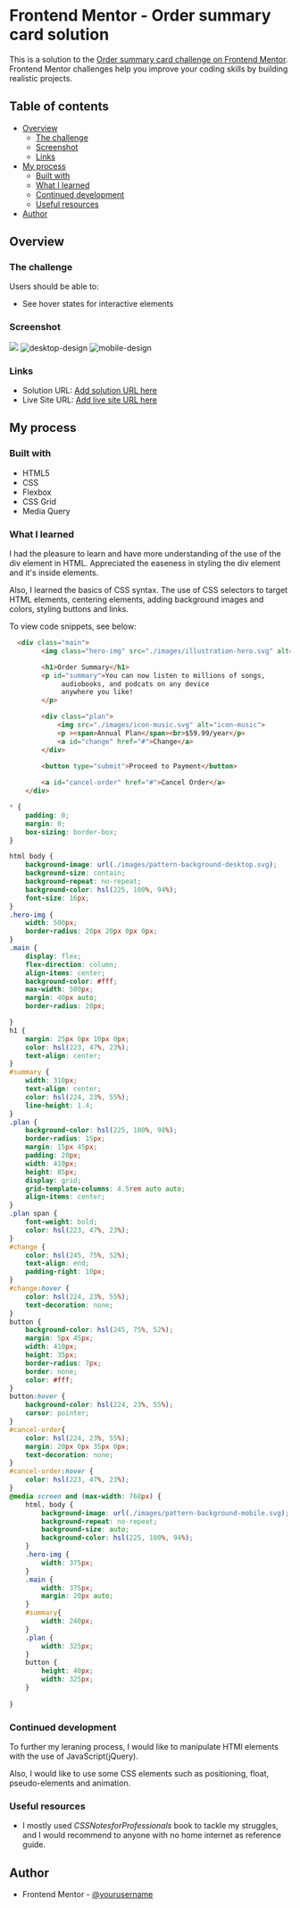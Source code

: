 # Frontend Mentor - Order summary card solution

This is a solution to the [Order summary card challenge on Frontend Mentor](https://www.frontendmentor.io/challenges/order-summary-component-QlPmajDUj). Frontend Mentor challenges help you improve your coding skills by building realistic projects. 

## Table of contents

- [Overview](#overview)
  - [The challenge](#the-challenge)
  - [Screenshot](#screenshot)
  - [Links](#links)
- [My process](#my-process)
  - [Built with](#built-with)
  - [What I learned](#what-i-learned)
  - [Continued development](#continued-development)
  - [Useful resources](#useful-resources)
- [Author](#author)

## Overview

### The challenge

Users should be able to:

- See hover states for interactive elements

### Screenshot

![](./screenshot.jpg)
![desktop-design](https://github.com/mcanco/My-Challanges/assets/94782375/b27803a8-0162-4c12-b632-107bc2c1c3dc)
![mobile-design](https://github.com/mcanco/My-Challanges/assets/94782375/79246421-fae7-42ea-b823-345d21c8ace5)

### Links

- Solution URL: [Add solution URL here](https://your-solution-url.com)
- Live Site URL: [Add live site URL here](https://your-live-site-url.com)

## My process

### Built with

- HTML5
- CSS
- Flexbox
- CSS Grid
- Media Query

### What I learned
 
I had the pleasure to learn and have more understanding of the use of the div element in HTML. Appreciated the easeness in styling the div element and it's inside elements.
 
Also, I learned the basics of CSS syntax. The use of CSS selectors to target HTML elements, centering elements, adding background images and colors, styling buttons and links.

To view code snippets, see below:

```html
  <div class="main">
        <img class="hero-img" src="./images/illustration-hero.svg" alt="">

        <h1>Order Summary</h1>
        <p id="summary">You can now listen to millions of songs, 
             audiobooks, and podcats on any device 
             anywhere you like!
        </p>

        <div class="plan"> 
            <img src="./images/icon-music.svg" alt="icon-music">
            <p ><span>Annual Plan</span><br>$59.99/year</p>
            <a id="change" href="#">Change</a>
        </div>

        <button type="submit">Proceed to Payment</button>
        
        <a id="cancel-order" href="#">Cancel Order</a>
    </div>
```
```css
* {
    padding: 0;
    margin: 0;
    box-sizing: border-box;
}

html body {
    background-image: url(./images/pattern-background-desktop.svg);
    background-size: contain;
    background-repeat: no-repeat;
    background-color: hsl(225, 100%, 94%);
    font-size: 16px;
}
.hero-img {
    width: 500px;
    border-radius: 20px 20px 0px 0px;
}
.main {
    display: flex;
    flex-direction: column;
    align-items: center;
    background-color: #fff;
    max-width: 500px;
    margin: 40px auto;
    border-radius: 20px;

}
h1 {
    margin: 25px 0px 10px 0px;
    color: hsl(223, 47%, 23%);
    text-align: center;
}
#summary {
    width: 310px;
    text-align: center;
    color: hsl(224, 23%, 55%);
    line-height: 1.4;
}
.plan {
    background-color: hsl(225, 100%, 98%);
    border-radius: 15px;
    margin: 15px 45px;
    padding: 20px;
    width: 410px;
    height: 85px;
    display: grid;
    grid-template-columns: 4.5rem auto auto;
    align-items: center;
}
.plan span {
    font-weight: bold;
    color: hsl(223, 47%, 23%);
}
#change {
    color: hsl(245, 75%, 52%);
    text-align: end;
    padding-right: 10px;
}
#change:hover {
    color: hsl(224, 23%, 55%);
    text-decoration: none;
}
button {
    background-color: hsl(245, 75%, 52%);
    margin: 5px 45px;
    width: 410px;
    height: 35px;
    border-radius: 7px;
    border: none;
    color: #fff;   
}
button:hover {
    background-color: hsl(224, 23%, 55%);
    cursor: pointer;
}
#cancel-order{
    color: hsl(224, 23%, 55%);
    margin: 20px 0px 35px 0px;
    text-decoration: none;
}
#cancel-order:hover {
    color: hsl(223, 47%, 23%);
}
@media screen and (max-width: 768px) {
    html, body {
        background-image: url(./images/pattern-background-mobile.svg);
        background-repeat: no-repeat;
        background-size: auto;
        background-color: hsl(225, 100%, 94%);
    }
    .hero-img {
        width: 375px;
    }
    .main {
        width: 375px;
        margin: 20px auto;
    }
    #summary{
        width: 240px;
    }
    .plan {
        width: 325px;
    }
    button {
        height: 40px;
        width: 325px;
    }
    
}
```

### Continued development

  To further my leraning process, I would like to manipulate HTMl elements with the use of JavaScript(jQuery).
  
  Also, I would like to use some CSS elements such as positioning, float, pseudo-elements and animation.

### Useful resources

  - I mostly used *CSSNotesforProfessionals* book to tackle my struggles, and I would recommend to anyone with no home internet as reference guide.  

## Author

- Frontend Mentor - [@yourusername]([https://www.frontendmentor.io/profile/mcanco])


